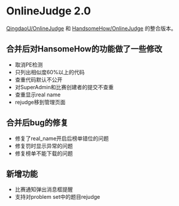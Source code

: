 # OnlineJudge 2.0

[QingdaoU/OnlineJudge](https://github.com/QingdaoU/OnlineJudge)
和
[HandsomeHow/OnlineJudge](https://github.com/HandsomeHow/OnlineJudge)
的整合版本。

## 合并后对HansomeHow的功能做了一些修改

* 取消PE检测
* 只列出相似度60%以上的代码
* 查重代码默认不公开
* 对SuperAdmin和比赛创建者的提交不查重
* 查重显示real name
* rejudge移到管理页面

## 合并后bug的修复

* 修复了real_name开启后榜单错位的问题
* 修复罚时显示异常的问题
* 修复榜单不能下载的问题

## 新增功能

* 比赛通知弹出消息框提醒
* 支持对problem set中的题目rejudge

